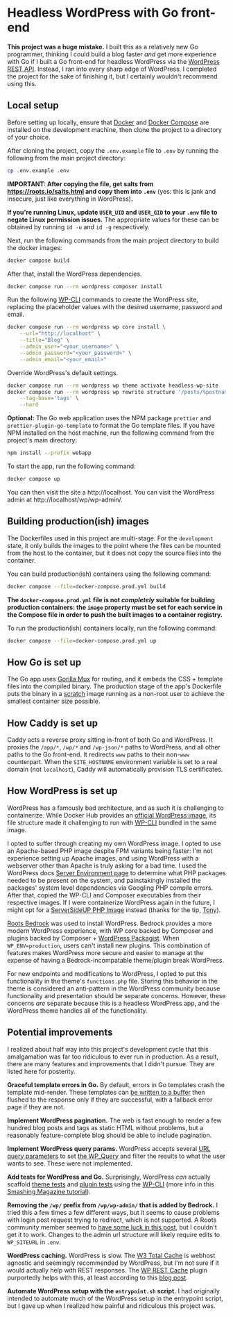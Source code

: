 # Headless WordPress with Go front-end

**This project was a huge mistake.** I built this as a relatively new Go programmer, thinking I could build a blog faster _and_ get more experience with Go if I built a Go front-end for headless WordPress via the [WordPress REST API](https://developer.wordpress.org/rest-api/). Instead, I ran into every sharp edge of WordPress. I completed the project for the sake of finishing it, but I certainly wouldn't recommend using this.

## Local setup

Before setting up locally, ensure that [Docker](https://www.docker.com/) and [Docker Compose](https://docs.docker.com/compose/install/) are installed on the development machine, then clone the project to a directory of your choice.

After cloning the project, copy the `.env.example` file to `.env` by running the following from the main project directory:

```sh
cp .env.example .env
```

**IMPORTANT: After copying the file, get salts from https://roots.io/salts.html and copy them into `.env`** (yes: this is jank and insecure, just like everything in WordPress)**.**

**If you're running Linux, update `USER_UID` and `USER_GID` to your `.env` file to negate Linux permission issues.** The appropriate values for these can be obtained by running `id -u` and `id -g` respectively.

Next, run the following commands from the main project directory to build the docker images:

```sh
docker compose build
```

After that, install the WordPress dependencies.

```sh
docker compose run --rm wordpress composer install
```

Run the following [WP-CLI](https://wp-cli.org/) commands to create the WordPress site, replacing the placeholder values with the desired username, password and email.

```sh
docker compose run --rm wordpress wp core install \
    --url="http://localhost" \
    --title="Blog" \
    --admin_user="<your_username>" \
    --admin_password="<your_password>" \
    --admin_email="<your_email>"
```

Override WordPress's default settings.

```sh
docker compose run --rm wordpress wp theme activate headless-wp-site
docker compose run --rm wordpress wp rewrite structure '/posts/%postname%/' \
    --tag-base='tags' \
    --hard
```

**Optional:** The Go web application uses the NPM package `prettier` and `prettier-plugin-go-template` to format the Go template files. If you have NPM installed on the host machine, run the following command from the project's main directory:

```sh
npm install --prefix webapp
```

To start the app, run the following command:

```sh
docker compose up
```

You can then visit the site a http://localhost. You can visit the WordPress admin at http://localhost/wp/wp-admin/.

## Building production(ish) images

The Dockerfiles used in this project are multi-stage. For the `development` state, it only builds the images to the point where the files can be mounted from the host to the container, but it does not copy the source files into the container.

You can build production(ish) containers using the following command:

```sh
docker compose --file=docker-compose.prod.yml build
```

**The `docker-compose.prod.yml` file is not _completely_ suitable for building production containers: the `image` property must be set for each service in the Compose file in order to push the built images to a container registry.**

To run the production(ish) containers locally, run the following command:

```sh
docker compose --file=docker-compose.prod.yml up
```

## How Go is set up

The Go app uses [Gorilla Mux](https://github.com/gorilla/mux) for routing, and it embeds the CSS + template files into the compiled binary. The production stage of the app's Dockerfile puts the binary in a [scratch](https://hub.docker.com/_/scratch) image running as a non-root user to achieve the smallest container size possible.

## How Caddy is set up

Caddy acts a reverse proxy sitting in-front of both Go and WordPress. It proxies the `/app/*`, `/wp/*` and `/wp-json/*` paths to WordPress, and all other paths to the Go front-end. It redirects `www` paths to their non-`www` counterpart. When the `SITE_HOSTNAME` environment variable is set to a real domain (not `localhost`), Caddy will automatically provision TLS certificates.

## How WordPress is set up

WordPress has a famously bad architecture, and as such it is challenging to containerize. While Docker Hub provides an [official WordPress image](https://hub.docker.com/_/wordpress), its file structure made it challenging to run with [WP-CLI](https://wp-cli.org/) bundled in the same image.

I opted to suffer through creating my own WordPress image. I opted to use an Apache-based PHP image despite FPM variants being faster: I'm not experience setting up Apache images, and using WordPress with a webserver other than Apache is truly asking for a bad time. I used the WordPress docs [Server Environment page](https://make.wordpress.org/hosting/handbook/server-environment/) to determine what PHP packages needed to be present on the system, and painstakingly installed the packages' system level dependencies via Googling PHP compile errors. After that, copied the WP-CLI and Composer executables from their respective images. If I were containerize WordPress again in the future, I might opt for a [ServerSideUP PHP Image](https://serversideup.net/open-source/docker-php/) instead (thanks for the tip, [Tony](https://twitter.com/tonysmdev/status/1744003306576306208)).

[Roots Bedrock](https://roots.io/bedrock/) was used to install WordPress. Bedrock provides a more modern WordPress experience, with WP core backed by Composer and plugins backed by Composer + [WordPress Packagist](https://wpackagist.org/). When `WP_ENV=production`, users can't install new plugins. This combination of features makes WordPress more secure and easier to manage at the expense of having a Bedrock-incompatable theme/plugin break WordPress.

For new endpoints and modifications to WordPress, I opted to put this functionality in the theme's `functions.php` file. Storing this behavior in the theme is considered an anti-pattern in the WordPress community because functionality and presentation should be separate concerns. However, these concerns _are_ separate because this is a headless WordPress app, and the WordPress theme handles all of the functionality.

## Potential improvements

I realized about half way into this project's development cycle that this amalgamation was far too ridiculous to ever run in production. As a result, there are many features and improvements that I didn't pursue. They are listed here for posterity.

**Graceful template errors in Go.** By default, errors in Go templates crash the template mid-render. These templates can [be written to a buffer](https://medium.com/@leeprovoost/dealing-with-go-template-errors-at-runtime-1b429e8b854a) then flushed to the response only if they are successful, with a fallback error page if they are not.

**Implement WordPress pagination.** The web is fast enough to render a few hundred blog posts and tags as static HTML without problems, but a reasonably feature-complete blog should be able to include pagination.

**Implement WordPress query params.** WordPress accepts several [URL query parameters](https://codex.wordpress.org/WordPress_Query_Vars) to set [the WP_Query](https://developer.wordpress.org/reference/classes/wp_query/) and filter the results to what the user wants to see. These were not implemented.

**Add tests for WordPress and Go.** Surprisingly, WordPress _can_ actually scaffold [theme tests](https://developer.wordpress.org/cli/commands/scaffold/theme-tests/) and [plugin tests](https://developer.wordpress.org/cli/commands/scaffold/plugin-tests/) using the [WP-CLI](https://wp-cli.org/) (more info in this [Smashing Magazine tutorial](https://www.smashingmagazine.com/2017/12/automated-testing-wordpress-plugins-phpunit/)).

**Removing the `/wp/` prefix from `/wp/wp-admin/` that is added by Bedrock.** I tried this a few times a few different ways, but it seems to cause problems with login post request trying to redirect, which is not supported. A Roots community member seemed to [have some luck in this post](https://discourse.roots.io/t/recommended-subdomain-multisite-nginx-vhost-configuration-with-new-web-layout/1429/12?u=etc), but I couldn't get it to work. Changes to the admin url structure will likely require edits to `WP_SITEURL` in `.env`.

**WordPress caching.** WordPress is slow. The [W3 Total Cache](https://wordpress.org/plugins/w3-total-cache/) is webhost agnostic and seemingly recommended by WordPress, but I'm not sure if it would actually help with REST responses. The [WP REST Cache](https://wordpress.org/plugins/wp-rest-cache/) plugin purportedly helps with this, at least according to this [blog post](https://medium.com/@lodewijkm/our-headless-wordpress-journey-part-i-speeding-up-the-rest-api-aef76a898418).

**Automate WordPress setup with the `entrypoint.sh` script.** I had originally intended to automate much of the WordPress setup in the entrypoint script, but I gave up when I realized how painful and ridiculous this project was.
